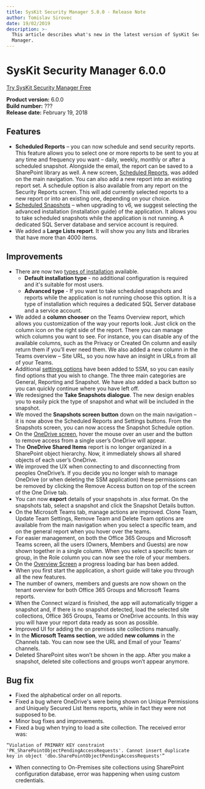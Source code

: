 ```yaml
---
title: SysKit Security Manager 5.0.0 - Release Note
author: Tomislav Sirovec
date: 19/02/2019
description: >-
  This article describes what's new in the latest version of SysKit Security
  Manager.
---
```


# SysKit Security Manager 6.0.0

[Try SysKit Security Manager Free](https://www.syskit.com/products/security-manager/download/)

**Product version:** 6.0.0  
**Build number:** ???  
**Release date:** February 19, 2018

## Features

* **Scheduled Reports** – you can now schedule and send security reports. This feature allows you to select one or more reports to be sent to you at any time and frequency you want – daily, weekly, monthly or after a scheduled snapshot. Alongside the email, the report can be saved to a SharePoint library as well. A new screen, [Scheduled Reports](../get-to-know-security-manager/scheduled-reports-screen.md), was added on the main navigation. You can also add a new report into an existing report set. A schedule option is also available from any report on the Security Reports screen. This will add currently selected reports to a new report or into an existing one, depending on your choice.
* [Scheduled Snapshots](../installation/installation-guide.md) – when upgrading to v6, we suggest selecting the advanced installation \(installation guide\) of the application. It allows you to take scheduled snapshots while the application is not running. A dedicated SQL Server database and service account is required.
* We added a **Large Lists report**. It will show you any lists and libraries that have more than 4000 items.

## Improvements

* There are now two [types of installation](../installation/installation-guide.md) available.
  * **Default installation type** - no additional configuration is required and it's suitable for most users. 
  * **Advanced type** - If you want to take scheduled snapshots and reports while the application is not running choose this option. It is a type of installation which requires a dedicated SQL Server database and a service account. 
* We added a **column chooser** on the Teams Overview report, which allows you customization of the way your reports look. Just click on the column icon on the right side of the report. There you can manage which columns you want to see. For instance, you can disable any of the available columns, such as the Privacy or Created On column and easily return them if you’ll ever need them. We also added a new column in the Teams overview – Site URL, so you now have an insight in URLs from all of your Teams.
* Additional [settings options](../get-to-know-security-manager/settings-screen.md) have been added to SSM, so you can easily find options that you wish to change. The three main categories are General, Reporting and Snapshot. We have also added a back button so you can quickly continue where you have left off.
* We redesigned the **Take Snapshots dialogue**. The new design enables you to easily pick the type of snapshot and what will be included in the snapshot.
* We moved the **Snapshots screen button** down on the main navigation – it is now above the Scheduled Reports and Settings buttons. From the Snapshots screen, you can now access the Snapshot Schedule option.
* On the [OneDrive screen](..get-to-know-security-manager/onedrive-screen.md), hover the mouse over an user and the button to remove access from a single user’s OneDrive will appear.
* The **OneDrive Shared Items** report is no longer organized in a SharePoint object hierarchy. Now, it immediately shows all shared objects of each user’s OneDrive.
* We improved the UX when connecting to and disconnecting from peoples OneDrive’s. If you decide you no longer wish to manage OneDrive \(or when deleting the SSM application\) these permissions can be removed by clicking the Remove Access button on top of the screen of the One Drive tab.
* You can now **export** details of your snapshots in .xlsx format. On the snapshots tab, select a snapshot and click the Snapshot Details button.
* On the Microsoft Teams tab, manage actions are improved. Clone Team, Update Team Settings, Remove Team and Delete Team options are available from the main navigation when you select a specific team, and on the general report when you hover over the teams.
* For easier management, on both the Office 365 Groups and Microsoft Teams screen, all the users \(Owners, Members and Guests\) are now shown together in a single column. When you select a specific team or group, in the Role column you can now see the role of your members.
* On the [Overview Screen](../get-to-know-security-manager/overview-screen.md) a progress loading bar has been added.
* When you first start the application, a short guide will take you through all the new features.
* The number of owners, members and guests are now shown on the tenant overview for both Office 365 Groups and Microsoft Teams reports.
* When the Connect wizard is finished, the app will automatically trigger a snapshot and, if there is no snapshot detected, load the selected site collections, Office 365 Groups, Teams or OneDrive accounts. In this way you will have your report data ready as soon as possible.
* Improved UI for adding the on premises site collections manually.
* In the **Microsoft Teams section**, we added **new columns** in the Channels tab. You can now see the URL and Email of your Teams’ channels.
* Deleted SharePoint sites won’t be shown in the app. After you make a snapshot, deleted site collections and groups won’t appear anymore.

## Bug fix

* Fixed the alphabetical order on all reports.
* Fixed a bug where OneDrive's were being shown on Unique Permissions and Uniquely Secured List Items reports, while in fact they were not supposed to be.
* Minor bug fixes and improvements.
* Fixed a bug when trying to load a site collection. The received error was: 

```text
“Violation of PRIMARY KEY constraint 'PK_SharePointObjectPendingAccessRequests'. Cannot insert duplicate key in object 'dbo.SharePointObjectPendingAccessRequests'”
```

* When connecting to On-Premises site collections using SharePoint configuration database, error was happening when using custom credentials.

